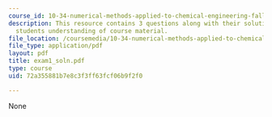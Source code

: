```yaml
---
course_id: 10-34-numerical-methods-applied-to-chemical-engineering-fall-2005
description: This resource contains 3 questions along with their solution to test
  students understanding of course material.
file_location: /coursemedia/10-34-numerical-methods-applied-to-chemical-engineering-fall-2005/72a355881b7e8c3f3ff63fcf06b9f2f0_exam1_soln.pdf
file_type: application/pdf
layout: pdf
title: exam1_soln.pdf
type: course
uid: 72a355881b7e8c3f3ff63fcf06b9f2f0

---
```

None